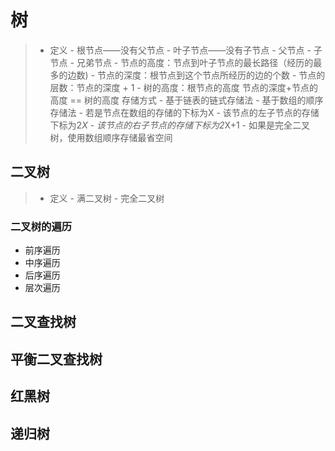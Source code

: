 # 树
> - 定义
    - 根节点——没有父节点
    - 叶子节点——没有子节点
    - 父节点
    - 子节点
    - 兄弟节点
    - 节点的高度：节点到叶子节点的最长路径（经历的最多的边数)
    - 节点的深度：根节点到这个节点所经历的边的个数
    - 节点的层数：节点的深度 + 1
    - 树的高度：根节点的高度
    节点的深度+节点的高度 == 树的高度
> 存储方式
    - 基于链表的链式存储法
    - 基于数组的顺序存储法
        - 若是节点在数组的存储的下标为X
        - 该节点的左子节点的存储下标为2*X
        - 该节点的右子节点的存储下标为2*X+1
        - 如果是完全二叉树，使用数组顺序存储最省空间

## 二叉树
> - 定义
     - 满二叉树
     - 完全二叉树

### 二叉树的遍历
- 前序遍历
- 中序遍历
- 后序遍历
- 层次遍历

## 二叉查找树

## 平衡二叉查找树

## 红黑树

## 递归树


